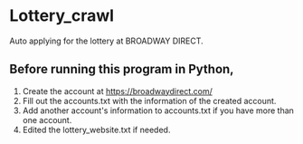 # Lottery_crawl
Auto applying for the lottery at BROADWAY DIRECT.

## Before running this program in Python, 
1. Create the account at https://broadwaydirect.com/
2. Fill out the accounts.txt with the information of the created account.
3. Add another account's information to accounts.txt if you have more than one account.
4. Edited the lottery_website.txt if needed.



